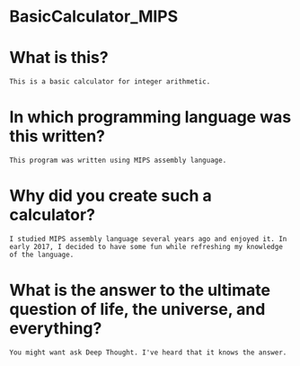 BasicCalculator_MIPS
===========
# What is this?
	This is a basic calculator for integer arithmetic.

# In which programming language was this written?
	This program was written using MIPS assembly language.

# Why did you create such a calculator?
	I studied MIPS assembly language several years ago and enjoyed it. In early 2017, I decided to have some fun while refreshing my knowledge of the language.

# What is the answer to the ultimate question of life, the universe, and everything?
	You might want ask Deep Thought. I've heard that it knows the answer.